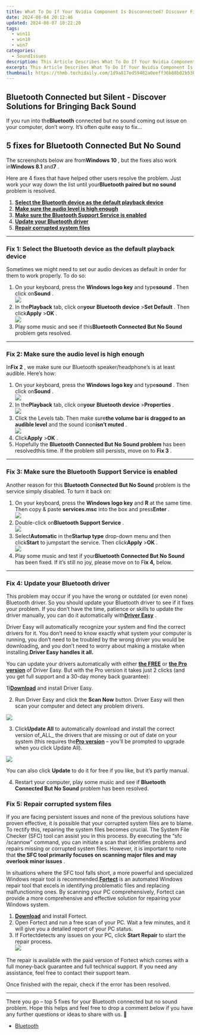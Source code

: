 ```yaml
---
title: What To Do If Your Nvidia Component Is Disconnected? Discover Fixes Here!
date: 2024-08-04 20:12:46
updated: 2024-08-07 10:22:20
tags:
  - win11
  - win10
  - win7
categories:
  - SoundIssues
description: This Article Describes What To Do If Your Nvidia Component Is Disconnected? Discover Fixes Here!
excerpt: This Article Describes What To Do If Your Nvidia Component Is Disconnected? Discover Fixes Here!
thumbnail: https://thmb.techidaily.com/1d9a817ed59482a0eeff36b88b02b53bced3999d961f8420245056a49851ba62.jpg
---
```


## Bluetooth Connected but Silent - Discover Solutions for Bringing Back Sound

If you run into the**Bluetooth** connected but no sound coming out issue on your computer, don’t worry. It’s often quite easy to fix…

## 5 fixes for Bluetooth Connected But No Sound

 The screenshots below are from**Windows 10** , but the fixes also work in**Windows 8.1** and**7** .

 Here are 4 fixes that have helped other users resolve the problem. Just work your way down the list until your**Bluetooth paired but no sound** problem is resolved.

1. [**Select the Bluetooth device as the default playback device**](https://tools.techidaily.com/drivereasy/download/)
2. [**Make sure the audio level is high enough**](https://tools.techidaily.com/drivereasy/download/)
3. [**Make sure the Bluetooth Support Service is enabled**](https://tools.techidaily.com/drivereasy/download/)
4. [**Update your Bluetooth driver**](https://tools.techidaily.com/drivereasy/download/)
5. **[Repair corrupted system files](https://tools.techidaily.com/drivereasy/download/)**

---

### Fix 1: Select the Bluetooth device as the default playback device

 Sometimes we might need to set our audio devices as default in order for them to work properly. To do so:

1. On your keyboard, press the **Windows logo key**  and type**sound** . Then click on**Sound** .  
![](https://images.drivereasy.com/wp-content/uploads/2018/08/img_5b7d1c8bbf643.jpg)
2. In the**Playback** tab, click on**your** **Bluetooth device** \>**Set Default** . Then click**Apply** \>**OK** .  
![](https://images.drivereasy.com/wp-content/uploads/2018/08/img_5b7d212718ff2.jpg)
3. Play some music and see if this**Bluetooth Connected But No Sound** problem gets resolved.

---

### Fix 2: Make sure the audio level is high enough

 In**Fix 2** , we make sure our Bluetooth speaker/headphone’s is at least audible. Here’s how:

1. On your keyboard, press the **Windows logo key**  and type**sound** . Then click on**Sound** .  
![](https://images.drivereasy.com/wp-content/uploads/2018/08/img_5b7d1c8bbf643.jpg)
2. In the**Playback** tab, click on**your** **Bluetooth device** \>**Properties** .  
![](https://images.drivereasy.com/wp-content/uploads/2018/08/img_5b7d223cd2694.jpg)
3. Click the Levels tab. Then make sure**the volume bar is dragged to an audible level** and the sound icon**isn’t muted** .  
![](https://images.drivereasy.com/wp-content/uploads/2018/08/img_5b7d22c378f3f.png)
4. Click**Apply** \>**OK** .
5. Hopefully the **Bluetooth Connected But No Sound problem** has been resolvedthis time. If the problem still persists, move on to **Fix 3** .

---

### Fix 3: Make sure the Bluetooth Support Service is enabled

 Another reason for this **Bluetooth Connected But No Sound**  problem is the service simply disabled. To turn it back on:

1. On your keyboard, press the **Windows logo key**  and **R**  at the same time. Then copy & paste **services.msc**  into the box and press**Enter** .  
![](https://images.drivereasy.com/wp-content/uploads/2018/07/img_5b4ef3aff37fc.jpg)
2. Double-click on**Bluetooth Support Service** .  
![](https://images.drivereasy.com/wp-content/uploads/2018/08/img_5b7d1e0590947.jpg)
3. Select**Automatic** in the**Startup type** drop-down menu and then click**Start** to jumpstart the service. Then click**Apply** \>**OK** .  
![](https://images.drivereasy.com/wp-content/uploads/2018/08/img_5b7d1ea8ed445.jpg)
4. Play some music and test if your**Bluetooth Connected But No Sound** has been fixed. If it’s still no joy, please move on to F**ix 4,** below.

---

### Fix 4: Update your Bluetooth driver

 This problem may occur if you have the wrong or outdated (or even none) Bluetooth driver. So you should update your Bluetooth driver to see if it fixes your problem. If you don’t have the time, patience or skills to update the driver manually, you can do it automatically with[**Driver Easy**](https://tools.techidaily.com/drivereasy/download/) .

 Driver Easy will automatically recognize your system and find the correct drivers for it. You don’t need to know exactly what system your computer is running, you don’t need to be troubled by the wrong driver you would be downloading, and you don’t need to worry about making a mistake when installing.**Driver Easy handles it all.**

 You can update your drivers automatically with either **[the FREE](https://tools.techidaily.com/drivereasy/download/)**  or **[the Pro version](https://tools.techidaily.com/drivereasy/download/)**  of Driver Easy. But with the Pro version it takes just 2 clicks (and you get full support and a 30-day money back guarantee):

 1)[**Download**](https://tools.techidaily.com/drivereasy/download/) and install Driver Easy.

 2) Run Driver Easy and click the **Scan Now** button. Driver Easy will then scan your computer and detect any problem drivers.

![](https://images.drivereasy.com/wp-content/uploads/2018/07/img_5b46ffcde1143.jpg)

 3) Click**Update All** to automatically download and install the correct version of_ALL_ the drivers that are missing or out of date on your system (this requires the[**Pro version**](https://tools.techidaily.com/drivereasy/download/) – you’ll be prompted to upgrade when you click Update All).

![](https://images.drivereasy.com/wp-content/uploads/2018/08/img_5b627e9c324d0.jpg)

 You can also click **Update** to do it for free if you like, but it’s partly manual.

 4) Restart your computer, play some music and see if **Bluetooth Connected But No Sound**  problem has been resolved.

### Fix 5: Repair corrupted system files

 If you are facing persistent issues and none of the previous solutions have proven effective, it is possible that your corrupted system files are to blame. To rectify this, repairing the system files becomes crucial. The System File Checker (SFC) tool can assist you in this process. By executing the “sfc /scannow” command, you can initiate a scan that identifies problems and repairs missing or corrupted system files. However, it is important to note that **the SFC tool primarily focuses on scanning major files and may overlook minor issues** .

 In situations where the SFC tool falls short, a more powerful and specialized Windows repair tool is recommended.[**Fortect**](https://tools.techidaily.com/drivereasy/download/) is an automated Windows repair tool that excels in identifying problematic files and replacing malfunctioning ones. By scanning your PC comprehensively, Fortect can provide a more comprehensive and effective solution for repairing your Windows system.

1. [**Download**](https://tools.techidaily.com/drivereasy/download/) and install Fortect.
2. Open Fortect and run a free scan of your PC. Wait a few minutes, and it will give you a detailed report of your PC status.
3. If Fortectdetects any issues on your PC, click **Start Repair** to start the repair process.  
![](https://images.drivereasy.com/wp-content/uploads/2023/07/fortectstartrepair.png)

 The repair is available with the paid version of Fortect which comes with a full money-back guarantee and full technical support. If you need any assistance, feel free to contact their support team.

Once finished with the repair, check if the error has been resolved.

---

 There you go – top 5 fixes for your Bluetooth connected but no sound problem. Hope this helps and feel free to drop a comment below if you have any further questions or ideas to share with us. 🙂

* [Bluetooth](https://tools.techidaily.com/drivereasy/download/)

<ins class="adsbygoogle"
     style="display:block"
     data-ad-format="autorelaxed"
     data-ad-client="ca-pub-7571918770474297"
     data-ad-slot="1223367746"></ins>



<ins class="adsbygoogle"
     style="display:block"
     data-ad-client="ca-pub-7571918770474297"
     data-ad-slot="8358498916"
     data-ad-format="auto"
     data-full-width-responsive="true"></ins>
